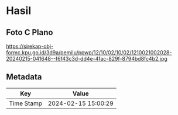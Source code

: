 # Hasil

## Foto C Plano

https://sirekap-obj-formc.kpu.go.id/3d9a/pemilu/ppwp/12/10/02/10/02/1210021002028-20240215-041648--f6f43c3d-dd4e-4fac-829f-8794bd8fc4b2.jpg


## Metadata

| Key        | Value               |
| ---------- | ------------------- |
| Time Stamp | 2024-02-15 15:00:29 |



